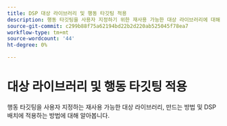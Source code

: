 ```yaml
---
title: DSP 대상 라이브러리 및 행동 타깃팅 적용
description: 행동 타깃팅을 사용자 지정하기 위한 재사용 가능한 대상 라이브러리에 대해 알아봅니다.
source-git-commit: c299b88f75a62194bd22b2d220ab525045f78ea7
workflow-type: tm+mt
source-wordcount: '44'
ht-degree: 0%

---
```


# 대상 라이브러리 및 행동 타깃팅 적용

행동 타깃팅을 사용자 지정하는 재사용 가능한 대상 라이브러리, 만드는 방법 및 DSP 배치에 적용하는 방법에 대해 알아봅니다.

<!--
>[!VIDEO]()
-->
